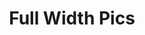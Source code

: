 ---
title:			"Full Width Pics"
slug:			full-width-pics
src:			/template-overviews/full-width-pics
categories:		template landing-pages one-page unstyled
description:	"A Bootstrap 4 website template featuring content sections with full page width image backgrounds."
bump:			"Full width picture backgrounds."
img-src:		/img/templates/full-width-pics.jpg
img-desc:		"Bootstrap Full Width Picture Page Backgrounds"
layout:			template-overview

meta-title: "Full Width Pics - Free Bootstrap Template"
meta-description: "A Bootstrap 4 template featuring full page width image backgrounds. All Start Bootstrap templates are free to download and open source."

features:
  - Full width image sections
  - Logo on top of background image for header
  - Fixed top menu navigation
  - Content sections with various text stylings

long-description: "Full Width Pics is a unique Bootstrap starter template for a landing page or a one page website. It features full width image sections with an option to include a logo in the header along with other custom design elements."

alt-version:		"no"
user-version:		"no"

v4-version:			"yes"
alt-v4:				"https://github.com/BlackrockDigital/startbootstrap-full-width-pics/archive/v4-dev.zip"

redirect_from:
  - /full-width-pics/
  - /full-width-pics.php/
  - /templates/full-width-pics.html/
  - /templates/full-width-pics/
  - /templates/full-width-pics/index.html
  - /downloads/full-width-pics.zip/
---